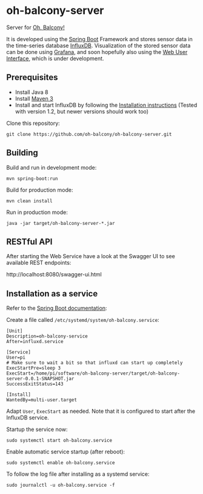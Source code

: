 # oh-balcony-server
Server for [Oh, Balcony!](http://oh-balcony.github.io/)

It is developed using the [Spring Boot](https://projects.spring.io/spring-boot/) Framework and stores sensor data in the time-series database [InfluxDB](https://www.influxdata.com/time-series-platform/influxdb/). Visualization of the stored sensor data can be done using [Grafana](http://grafana.org/), and soon hopefully also using the [Web User Interface](https://github.com/oh-balcony/oh-balcony-web), which is under development.

## Prerequisites

- Install Java 8
- Install [Maven 3](https://maven.apache.org/)
- Install and start InfluxDB by following the [Installation instructions](https://docs.influxdata.com/influxdb/latest/introduction/installation/) (Tested with version 1.2, but newer versions should work too)

Clone this repository:

    git clone https://github.com/oh-balcony/oh-balcony-server.git


## Building

Build and run in development mode:

    mvn spring-boot:run
    
Build for production mode:

    mvn clean install
    
Run in production mode:

    java -jar target/oh-balcony-server-*.jar

## RESTful API

After starting the Web Service have a look at the Swagger UI to see available REST endpoints:

http://localhost:8080/swagger-ui.html

## Installation as a service

Refer to the [Spring Boot documentation](https://docs.spring.io/spring-boot/docs/current/reference/html/deployment-install.html#deployment-systemd-service):

Create a file called `/etc/systemd/system/oh-balcony.service`:

```
[Unit]
Description=oh-balcony-service
After=influxd.service

[Service]
User=pi
# Make sure to wait a bit so that influxd can start up completely
ExecStartPre=sleep 3
ExecStart=/home/pi/software/oh-balcony-server/target/oh-balcony-server-0.0.1-SNAPSHOT.jar
SuccessExitStatus=143

[Install]
WantedBy=multi-user.target
```

Adapt `User`, `ExecStart` as needed. Note that it is configured to start after the InfluxDB service.

Startup the service now:

    sudo systemctl start oh-balcony.service

Enable automatic service startup (after reboot):

    sudo systemctl enable oh-balcony.service

To follow the log file after installing as a systemd service:

    sudo journalctl -u oh-balcony.service -f
